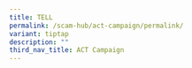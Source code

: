 ```yaml
---
title: TELL
permalink: /scam-hub/act-campaign/permalink/
variant: tiptap
description: ""
third_nav_title: ACT Campaign
---
```

